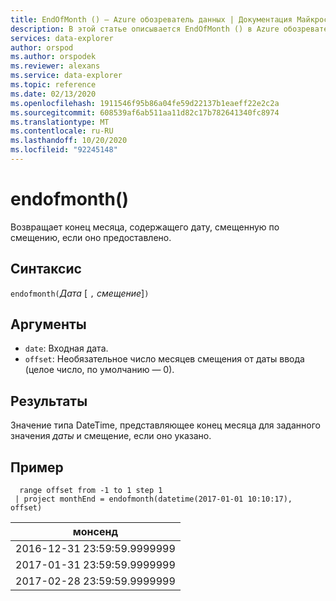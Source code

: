 ```yaml
---
title: EndOfMonth () — Azure обозреватель данных | Документация Майкрософт
description: В этой статье описывается EndOfMonth () в Azure обозреватель данных.
services: data-explorer
author: orspod
ms.author: orspodek
ms.reviewer: alexans
ms.service: data-explorer
ms.topic: reference
ms.date: 02/13/2020
ms.openlocfilehash: 1911546f95b86a04fe59d22137b1eaeff22e2c2a
ms.sourcegitcommit: 608539af6ab511aa11d82c17b782641340fc8974
ms.translationtype: MT
ms.contentlocale: ru-RU
ms.lasthandoff: 10/20/2020
ms.locfileid: "92245148"
---
```

# <a name="endofmonth"></a>endofmonth()

Возвращает конец месяца, содержащего дату, смещенную по смещению, если оно предоставлено.

## <a name="syntax"></a>Синтаксис

`endofmonth(`*Дата* [ `,` *смещение*]`)`

## <a name="arguments"></a>Аргументы

* `date`: Входная дата.
* `offset`: Необязательное число месяцев смещения от даты ввода (целое число, по умолчанию — 0).

## <a name="returns"></a>Результаты

Значение типа DateTime, представляющее конец месяца для заданного значения *даты* и смещение, если оно указано.

## <a name="example"></a>Пример

```kusto
  range offset from -1 to 1 step 1
 | project monthEnd = endofmonth(datetime(2017-01-01 10:10:17), offset) 
```

|монсенд|
|---|
|2016-12-31 23:59:59.9999999|
|2017-01-31 23:59:59.9999999|
|2017-02-28 23:59:59.9999999|
